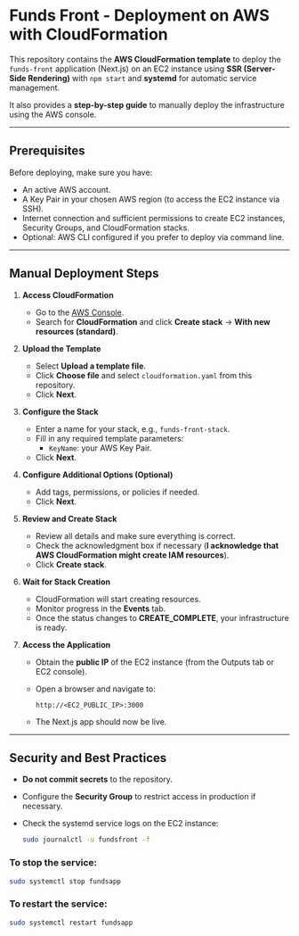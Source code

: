 # Funds Front - Deployment on AWS with CloudFormation

This repository contains the **AWS CloudFormation template** to deploy the `funds-front` application (Next.js) on an EC2 instance using **SSR (Server-Side Rendering)** with `npm start` and **systemd** for automatic service management.

It also provides a **step-by-step guide** to manually deploy the infrastructure using the AWS console.

---

## Prerequisites

Before deploying, make sure you have:

- An active AWS account.
- A Key Pair in your chosen AWS region (to access the EC2 instance via SSH).
- Internet connection and sufficient permissions to create EC2 instances, Security Groups, and CloudFormation stacks.
- Optional: AWS CLI configured if you prefer to deploy via command line.

---

## Manual Deployment Steps

1. **Access CloudFormation**

   - Go to the [AWS Console](https://aws.amazon.com/console/).
   - Search for **CloudFormation** and click **Create stack** → **With new resources (standard)**.

2. **Upload the Template**

   - Select **Upload a template file**.
   - Click **Choose file** and select `cloudformation.yaml` from this repository.
   - Click **Next**.

3. **Configure the Stack**

   - Enter a name for your stack, e.g., `funds-front-stack`.
   - Fill in any required template parameters:
     - `KeyName`: your AWS Key Pair.
   - Click **Next**.

4. **Configure Additional Options (Optional)**

   - Add tags, permissions, or policies if needed.
   - Click **Next**.

5. **Review and Create Stack**

   - Review all details and make sure everything is correct.
   - Check the acknowledgment box if necessary (**I acknowledge that AWS CloudFormation might create IAM resources**).
   - Click **Create stack**.

6. **Wait for Stack Creation**

   - CloudFormation will start creating resources.  
   - Monitor progress in the **Events** tab.  
   - Once the status changes to **CREATE_COMPLETE**, your infrastructure is ready.

7. **Access the Application**

   - Obtain the **public IP** of the EC2 instance (from the Outputs tab or EC2 console).  
   - Open a browser and navigate to:

     ```
     http://<EC2_PUBLIC_IP>:3000
     ```

   - The Next.js app should now be live.

---

## Security and Best Practices

- **Do not commit secrets** to the repository.  
- Configure the **Security Group** to restrict access in production if necessary.
- Check the systemd service logs on the EC2 instance:

  ```bash
  sudo journalctl -u fundsfront -f
  ```
  
### To stop the service:
  ```bash
  sudo systemctl stop fundsapp
  ```

### To restart the service:
  ```bash
  sudo systemctl restart fundsapp
  ```